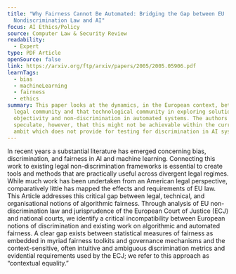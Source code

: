 ```yaml
---
title: "Why Fairness Cannot Be Automated: Bridging the Gap between EU
  Nondiscrimination Law and AI"
focus: AI Ethics/Policy
source: Computer Law & Security Review
readability:
  - Expert
type: PDF Article
openSource: false
link: https://arxiv.org/ftp/arxiv/papers/2005/2005.05906.pdf
learnTags:
  - bias
  - machineLearning
  - fairness
  - ethics
summary: This paper looks at the dynamics, in the European context, between the
  legal community and that technological community in exploring solutions for
  objectivity and non-discrimination in automated systems. The authors
  speculate, however, that this might not be achievable within the current legal
  ambit which does not provide for testing for discrimination in AI systems.
---
```

In recent years a substantial literature has emerged concerning bias, discrimination, and fairness in AI and machine learning. Connecting this work to existing legal non-discrimination frameworks is essential to create tools and methods that are practically useful across divergent legal regimes. While much work has been undertaken from an American legal perspective, comparatively little has mapped the effects and requirements of EU law. This Article addresses this critical gap between legal, technical, and organisational notions of algorithmic fairness. Through analysis of EU non-discrimination law and jurisprudence of the European Court of Justice (ECJ) and national courts, we identify a critical incompatibility between European notions of discrimination and existing work on algorithmic and automated fairness. A clear gap exists between statistical measures of fairness as embedded in myriad fairness toolkits and governance mechanisms and the context-sensitive, often intuitive and ambiguous discrimination metrics and evidential requirements used by the ECJ; we refer to this approach as “contextual equality.”